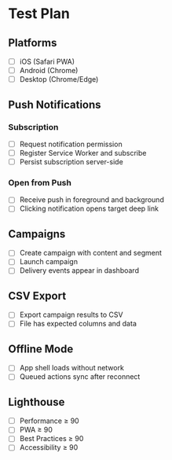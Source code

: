 # Test Plan

## Platforms
- [ ] iOS (Safari PWA)
- [ ] Android (Chrome)
- [ ] Desktop (Chrome/Edge)

## Push Notifications
### Subscription
- [ ] Request notification permission
- [ ] Register Service Worker and subscribe
- [ ] Persist subscription server-side

### Open from Push
- [ ] Receive push in foreground and background
- [ ] Clicking notification opens target deep link

## Campaigns
- [ ] Create campaign with content and segment
- [ ] Launch campaign
- [ ] Delivery events appear in dashboard

## CSV Export
- [ ] Export campaign results to CSV
- [ ] File has expected columns and data

## Offline Mode
- [ ] App shell loads without network
- [ ] Queued actions sync after reconnect

## Lighthouse
- [ ] Performance ≥ 90
- [ ] PWA ≥ 90
- [ ] Best Practices ≥ 90
- [ ] Accessibility ≥ 90
